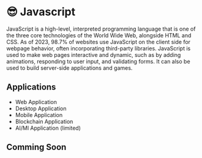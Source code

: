 # 😎 Javascript

JavaScript is a high-level, interpreted programming language that is one of the three core technologies of the World Wide Web, alongside HTML and CSS. As of 2023, 98.7% of websites use JavaScript on the client side for webpage behavior, often incorporating third-party libraries. JavaScript is used to make web pages interactive and dynamic, such as by adding animations, responding to user input, and validating forms. It can also be used to build server-side applications and games.

## Applications

- Web Application
- Desktop Application
- Mobile Application
- Blockchain Application
- AI/Ml Application (limited)

## Comming Soon
